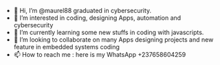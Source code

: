 - 👋 Hi, I’m @maurel88 graduated in cybersecurity.
- 👀 I’m interested in coding, designing Apps, automation and cybersecurity
- 🌱 I’m currently learning some new stuffs in coding with javascripts.
- 💞️ I’m looking to collaborate on many Apps designing projects and new feature in embedded systems coding
- 📫 How to reach me : here is my WhatsApp +237658604259

<!---
maurel88/maurel88 is a ✨ special ✨ repository because its `README.md` (this file) appears on your GitHub profile.
You can click the Preview link to take a look at your changes.
--->
